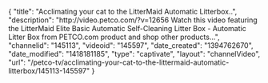 {
    "title": "Acclimating your cat to the LitterMaid Automatic Litterbox..",
    "description": "http:\/\/video.petco.com\/?v=12656 Watch this video featuring the LitterMaid Elite Basic Automatic Self-Cleaning Litter Box - Automatic Litter Box from PETCO.com product and shop other products...",
    "channelid": "145113",
    "videoid": "145597",
    "date_created": "1394762670",
    "date_modified": "1418181185",
    "type": "captivate",
    "layout": "channelVideo",
    "url": "\/petco-tv\/acclimating-your-cat-to-the-littermaid-automatic-litterbox\/145113-145597"
}